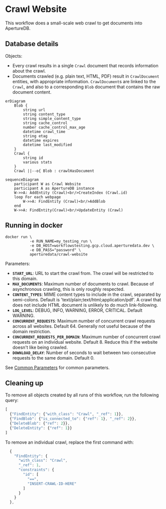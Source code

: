 # Crawl Website

This workflow does a small-scale web crawl to get documents into ApertureDB.

## Database details

Objects:
* Every crawl results in a single `Crawl` document that records information about the crawl.
* Documents crawled (e.g. plain text, HTML, PDF) result in `CrawlDocument` entities, with appropriate information. `CrawlDocument`s are linked to the `Crawl`, and also to a corresponding `Blob` document that contains the raw document content.

```mermaid
erDiagram 
    Blob {
        string url
        string content_type
        string simple_content_type
        string cache_control
        number cache_control_max_age
        datetime crawl_time
        string etag
        datetime expires
        datetime last_modified
    }
    Crawl {
        string id
        various stats
    }
    Crawl ||--o{ Blob : crawlHasDocument
```

```mermaid
sequenceDiagram
    participant W as Crawl Website
    participant A as ApertureDB instance
    W->>A: AddEntity (Crawl)<br/>CreateIndex (Crawl.id)
    loop For each webpage
        W->>A: FindEntity (Crawl)<br/>AddBlob
    end
    W->>A: FindEntity(Crawl)<br/>UpdateEntity (Crawl)
```


## Running in docker

```
docker run \
           -e RUN_NAME=my_testing_run \
           -e DB_HOST=workflowstesting.gcp.cloud.aperturedata.dev \
           -e DB_PASS="password" \
           aperturedata/crawl-website
```

Parameters: 
* **`START_URL`**: URL to start the crawl from. The crawl will be restricted to this domain.
* **`MAX_DOCUMENTS`**: Maximum number of documents to crawl. Because of asynchronous crawling, this is only roughly respected.
* **`CONTENT_TYPES`**: MIME content types to include in the crawl, separated by semi-colons. Default is 'text/plain;text/html;application/pdf'. A crawl that does not include HTML document is unlikely to do much link-following.
* **`LOG_LEVEL`**: DEBUG, INFO, WARNING, ERROR, CRITICAL. Default WARNING.
* **`CONCURRENT_REQUESTS`**: Maximum number of concurrent crawl requests across all websites. Default 64. Generally not useful because of the domain restriction.
* **`CONCURRENT_REQUESTS_PER_DOMAIN`**: Maximum number of concurrent crawl requests on an individual website. Default 8. Reduce this if the website doesn't like being crawled.
* **`DOWNLOAD_DELAY`**: Number of seconds to wait between two consecutive requests to the same domain. Default 0.

See [Common Parameters](../../README.md#common-parameters) for common parameters.

## Cleaning up

To remove all objects created by all runs of this workflow, run the following query:

```javascript
[
  {"FindEntity": {"with_class": "Crawl", "_ref": 1}},
  {"FindBlob": {"is_connected_to": {"ref": 1}, "_ref": 2}},
  {"DeleteBlob": {"ref": 2}},
  {"DeleteEntity": {"ref": 1}}
]
```

To remove an individual crawl, replace the first command with:

```javascript
  {
    "FindEntity": {
      "with_class": "Crawl",
      "_ref": 1,
      "constraints": {
        "id": [
          "==",
          "INSERT-CRAWL-ID-HERE"
        ]
      }
    }
  },
 ```